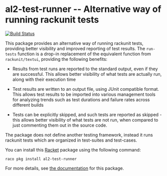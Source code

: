 # al2-test-runner -- Alternative way of running rackunit tests

[![Build Status](https://dev.azure.com/alexharsanyi0641/racket-packages/_apis/build/status/alex-hhh.al2-test-runner?branchName=master)](https://dev.azure.com/alexharsanyi0641/racket-packages/_build/latest?definitionId=9&branchName=master)

This package provides an alternative way of running rackunit tests, providing
better visibility and improved reporting of test results. The `run-tests`
function is a drop-in replacement of the equivalent function from
`rackunit/textui`, providing the following benefits:

* Results from test runs are reported to the standard output, even if they are
  successful. This allows better visibility of what tests are actually run,
  along with their execution time

* Test results are written to an output file, using JUnit compatible
  format. This allows test results to be imported into various management
  tools for analyzing trends such as test durations and failure rates across
  different builds

* Tests can be explicitly skipped, and such tests are reported as skipped -
  this allows better visibility of what tests are not run, when compared to
  just commenting them out in the source code.

The package does not define another testing framework, instead it runs
rackunit tests which are organized in test-suites and test-cases.

You can install this [Racket](https://racket-lang.org) package using the
following command:

```
raco pkg install al2-test-runner
```

For more details, see [the
documentation](https://docs.racket-lang.org/manual@al2-test-runner/index.html)
for this package.
